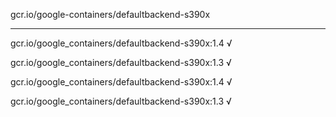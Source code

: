 gcr.io/google-containers/defaultbackend-s390x 

----
gcr.io/google_containers/defaultbackend-s390x:1.4 √

gcr.io/google_containers/defaultbackend-s390x:1.3 √

gcr.io/google_containers/defaultbackend-s390x:1.4 √

gcr.io/google_containers/defaultbackend-s390x:1.3 √

